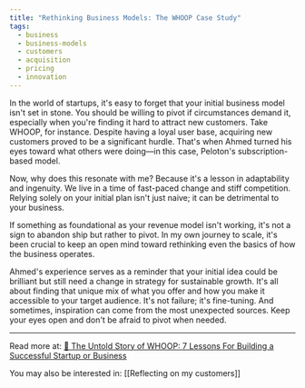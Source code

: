 ```yaml
---
title: "Rethinking Business Models: The WHOOP Case Study"
tags:
  - business
  - business-models
  - customers
  - acquisition
  - pricing
  - innovation
---
```

In the world of startups, it's easy to forget that your initial business model isn't set in stone. You should be willing to pivot if circumstances demand it, especially when you're finding it hard to attract new customers. Take WHOOP, for instance. Despite having a loyal user base, acquiring new customers proved to be a significant hurdle. That's when Ahmed turned his eyes toward what others were doing—in this case, Peloton's subscription-based model.

Now, why does this resonate with me? Because it's a lesson in adaptability and ingenuity. We live in a time of fast-paced change and stiff competition. Relying solely on your initial plan isn't just naive; it can be detrimental to your business.

If something as foundational as your revenue model isn't working, it's not a sign to abandon ship but rather to pivot. In my own journey to scale, it's been crucial to keep an open mind toward rethinking even the basics of how the business operates.

Ahmed's experience serves as a reminder that your initial idea could be brilliant but still need a change in strategy for sustainable growth. It's all about finding that unique mix of what you offer and how you make it accessible to your target audience. It's not failure; it's fine-tuning. And sometimes, inspiration can come from the most unexpected sources. Keep your eyes open and don't be afraid to pivot when needed.

----

Read more at: [🏃 The Untold Story of WHOOP: 7 Lessons For Building a Successful Startup or Business](https://www.sweatequity.email/p/untold-story-whoop-7-lessons-building-successful-startup-business)

You may also be interested in: [[Reflecting on my customers]]